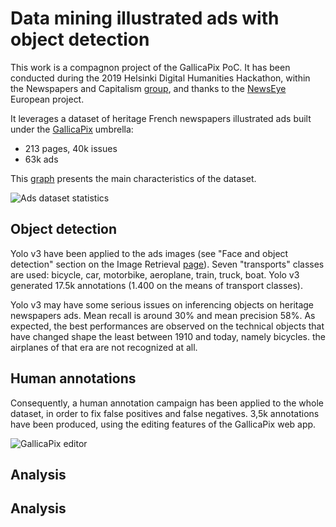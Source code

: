 # Data mining illustrated ads with object detection

This work is a compagnon project of the GallicaPix PoC. It has been conducted during the 2019 Helsinki Digital Humanities Hackathon, within the Newspapers and Capitalism [group](https://blogs.helsinki.fi/digital-humanities-hackathon/category/newspapers-and-capitalism/), and thanks to the [NewsEye](https://www.newseye.eu/) European project.

It leverages a dataset of heritage French newspapers illustrated ads built under the [GallicaPix](https://github.com/altomator/Image_Retrieval) umbrella:
- 213 pages, 40k issues
- 63k ads

This [graph](http://www.euklides.fr/blog/altomator/Image_Retrieval/Ads-data-mining/Dailies_FR_1910-1920_issues-pages-ads.htm) presents the main characteristics of the dataset.

![Ads dataset statistics](http://www.euklides.fr/blog/altomator/Image_Retrieval/Ads-data-mining/ads-dataset.jpg)

## Object detection
Yolo v3 have been applied to the ads images (see "Face and object detection" section on the Image Retrieval [page](https://github.com/altomator/Image_Retrieval)). Seven "transports" classes are used: bicycle, car, motorbike, aeroplane, train, truck, boat. Yolo v3 generated 17.5k annotations (1.400 on the means of transport classes).

Yolo v3 may have some serious issues on inferencing objects on heritage newspapers ads. Mean recall is around 30% and mean precision 58%. As expected, the best performances are observed on the technical objects that have changed shape the least between 1910 and today, namely bicycles. the airplanes of that era are not recognized at all.

## Human annotations
Consequently, a human annotation campaign has been applied to the whole dataset, in order to fix false positives and false negatives. 3,5k annotations have been produced, using the editing features of the GallicaPix web app.

![GallicaPix editor](http://www.euklides.fr/blog/altomator/Image_Retrieval/Ads-data-mining/gp-edition.jpg)

## Analysis








## Analysis






 


